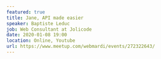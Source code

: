 ```yaml
---
featured: true
title: Jane, API made easier
speaker: Baptiste Leduc
job: Web Consultant at Jolicode
date: 2020-01-08 19:00
location: Online, Youtube
url: https://www.meetup.com/webmardi/events/272322643/
---
```

